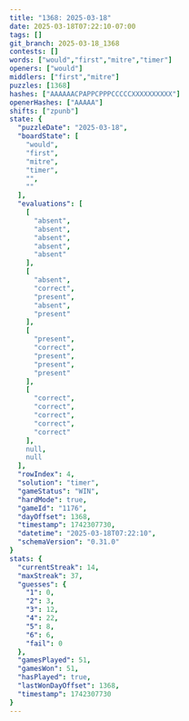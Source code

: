 ```yaml
---
title: "1368: 2025-03-18"
date: 2025-03-18T07:22:10-07:00
tags: []
git_branch: 2025-03-18_1368
contests: []
words: ["would","first","mitre","timer"]
openers: ["would"]
middlers: ["first","mitre"]
puzzles: [1368]
hashes: ["AAAAAACPAPPCPPPCCCCCXXXXXXXXXX"]
openerHashes: ["AAAAA"]
shifts: ["zpunb"]
state: {
  "puzzleDate": "2025-03-18",
  "boardState": [
    "would",
    "first",
    "mitre",
    "timer",
    "",
    ""
  ],
  "evaluations": [
    [
      "absent",
      "absent",
      "absent",
      "absent",
      "absent"
    ],
    [
      "absent",
      "correct",
      "present",
      "absent",
      "present"
    ],
    [
      "present",
      "correct",
      "present",
      "present",
      "present"
    ],
    [
      "correct",
      "correct",
      "correct",
      "correct",
      "correct"
    ],
    null,
    null
  ],
  "rowIndex": 4,
  "solution": "timer",
  "gameStatus": "WIN",
  "hardMode": true,
  "gameId": "1176",
  "dayOffset": 1368,
  "timestamp": 1742307730,
  "datetime": "2025-03-18T07:22:10",
  "schemaVersion": "0.31.0"
}
stats: {
  "currentStreak": 14,
  "maxStreak": 37,
  "guesses": {
    "1": 0,
    "2": 3,
    "3": 12,
    "4": 22,
    "5": 8,
    "6": 6,
    "fail": 0
  },
  "gamesPlayed": 51,
  "gamesWon": 51,
  "hasPlayed": true,
  "lastWonDayOffset": 1368,
  "timestamp": 1742307730
}
---
```

<!-- more -->
